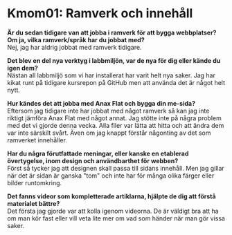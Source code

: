 Kmom01: Ramverk och innehåll
===============================

**Är du sedan tidigare van att jobba i ramverk för att bygga webbplatser? Om ja, vilka ramverk/språk har du jobbat med?**<br>
Nej, jag har aldrig jobbat med ramverk tidigare.

**Det blev en del nya verktyg i labbmiljön, var de nya för dig eller kände du igen dem?**<br>
Nästan all labbmiljö som vi har installerat har varit helt nya saker. Jag har kikat runt på tidigare kursrepon på GitHub men att använda det är något helt nytt.

**Hur kändes det att jobba med Anax Flat och bygga din me-sida?**<br>
Eftersom jag tidigare inte har jobbat med något ramverk så kan jag inte riktigt jämföra Anax Flat med något annat. Jag stötte inte på några problem med det vi gjorde denna vecka. Alla filer var lätta att hitta och att ändra dem var inte särskilt svårt. Även om jag knappt förstår någonting av det som ramverket innehåller.

**Har du några förutfattade meningar, eller kanske en etablerad övertygelse, inom design och användbarthet för webben?**<br>
Först så tycker jag att designen skall passa till sidans innehåll. Men jag gillar när det är sidan är ganska "tom" och inte har för många olika färger eller bilder runtomkring.

**Det fanns videor som kompletterade artiklarna, hjälpte de dig att förstå materialet bättre?**<br>
Det första jag gjorde var att kolla igenom videorna. De är väldigt bra att ha om man kör fast eller vill veta lite mer om vad som händer när man gör vissa saker.
